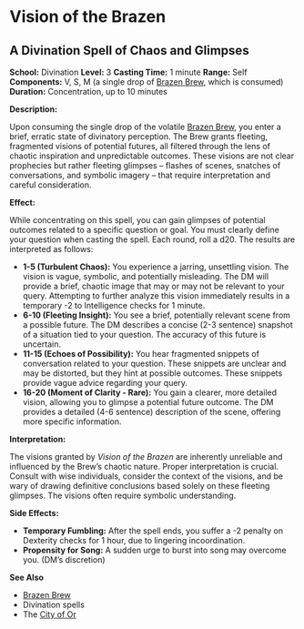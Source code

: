 # Vision of the Brazen

## A Divination Spell of Chaos and Glimpses

**School:** Divination
**Level:** 3
**Casting Time:** 1 minute
**Range:** Self
**Components:** V, S, M (a single drop of [Brazen Brew](/geography/settlement/city/city-of-or/consumable/brazen-brew.md), which is consumed)
**Duration:** Concentration, up to 10 minutes

**Description:**

Upon consuming the single drop of the volatile [Brazen Brew](/geography/settlement/city/city-of-or/consumable/brazen-brew.md), you enter a brief, erratic state of divinatory perception. The Brew grants fleeting, fragmented visions of potential futures, all filtered through the lens of chaotic inspiration and unpredictable outcomes. These visions are not clear prophecies but rather fleeting glimpses – flashes of scenes, snatches of conversations, and symbolic imagery – that require interpretation and careful consideration.

**Effect:**

While concentrating on this spell, you can gain glimpses of potential outcomes related to a specific question or goal. You must clearly define your question when casting the spell. Each round, roll a d20.  The results are interpreted as follows:

*   **1-5 (Turbulent Chaos):**  You experience a jarring, unsettling vision. The vision is vague, symbolic, and potentially misleading. The DM will provide a brief, chaotic image that may or may not be relevant to your query.  Attempting to further analyze this vision immediately results in a temporary -2 to Intelligence checks for 1 minute.
*   **6-10 (Fleeting Insight):** You see a brief, potentially relevant scene from a possible future. The DM describes a concise (2-3 sentence) snapshot of a situation tied to your question. The accuracy of this future is uncertain.
*   **11-15 (Echoes of Possibility):** You hear fragmented snippets of conversation related to your question. These snippets are unclear and may be distorted, but they hint at possible outcomes.  These snippets provide vague advice regarding your query.
*   **16-20 (Moment of Clarity - Rare):** You gain a clearer, more detailed vision, allowing you to glimpse a potential future outcome. The DM provides a detailed (4-6 sentence) description of the scene, offering more specific information. 

**Interpretation:**

The visions granted by *Vision of the Brazen* are inherently unreliable and influenced by the Brew’s chaotic nature. Proper interpretation is crucial. Consult with wise individuals, consider the context of the visions, and be wary of drawing definitive conclusions based solely on these fleeting glimpses.  The visions often require symbolic understanding.

**Side Effects:**

*   **Temporary Fumbling:** After the spell ends, you suffer a -2 penalty on Dexterity checks for 1 hour, due to lingering incoordination.
*   **Propensity for Song:**  A sudden urge to burst into song may overcome you. (DM’s discretion)

**See Also**

*   [Brazen Brew](/geography/settlement/city/city-of-or/consumable/brazen-brew.md)
*   Divination spells
*   The [City of Or](/geography/settlement/city/city-of-or.md)

